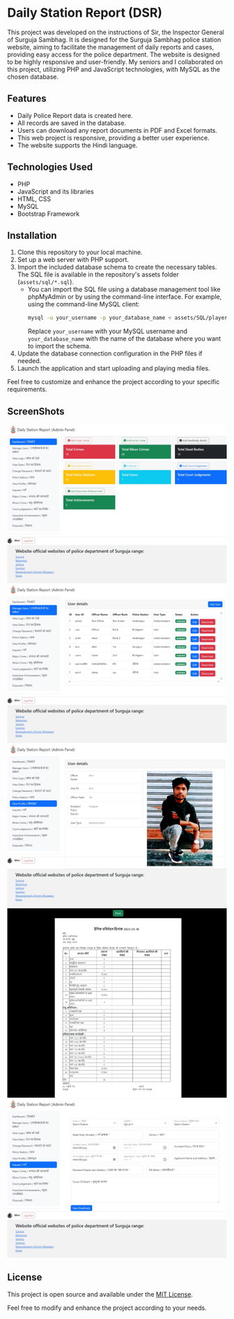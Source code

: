 # Daily Station Report (DSR)

This project was developed on the instructions of Sir, the Inspector General of Surguja Sambhag. It is designed for the Surguja Sambhag police station website, aiming to facilitate the management of daily reports and cases, providing easy access for the police department. The website is designed to be highly responsive and user-friendly. My seniors and I collaborated on this project, utilizing PHP and JavaScript technologies, with MySQL as the chosen database.

## Features
- Daily Police Report data is created here.
- All records are saved in the database.
- Users can download any report documents in PDF and Excel formats.
- This web project is responsive, providing a better user experience.
- The website supports the Hindi language.

## Technologies Used
- PHP
- JavaScript and its libraries
- HTML, CSS
- MySQL
- Bootstrap Framework

## Installation
1. Clone this repository to your local machine.
2. Set up a web server with PHP support.
3. Import the included database schema to create the necessary tables. The SQL file is available in the repository's assets folder (`assets/sql/*.sql`).
   - You can import the SQL file using a database management tool like phpMyAdmin or by using the command-line interface. For example, using the command-line MySQL client:
     ```bash
     mysql -u your_username -p your_database_name < assets/SQL/player.sql
     ```
     Replace `your_username` with your MySQL username and `your_database_name` with the name of the database where you want to import the schema.
4. Update the database connection configuration in the PHP files if needed.
5. Launch the application and start uploading and playing media files.

Feel free to customize and enhance the project according to your specific requirements.

## ScreenShots 
![Image 2](https://github.com/Ankit2022u/DSR/blob/main/assets/screenshots/Web%20capture_31-1-2024_143728_localhost.jpeg)
![Image 3](https://github.com/Ankit2022u/DSR/blob/main/assets/screenshots/Web%20capture_31-1-2024_143756_localhost.jpeg)
![Image 4](https://github.com/Ankit2022u/DSR/blob/main/assets/screenshots/Web%20capture_31-1-2024_143815_localhost.jpeg)
![Image 5](https://github.com/Ankit2022u/DSR/blob/main/assets/screenshots/Web%20capture_31-1-2024_144019_localhost.jpeg)
![Image 6](https://github.com/Ankit2022u/DSR/blob/main/assets/screenshots/Web%20capture_31-1-2024_144046_localhost.jpeg)

## License

This project is open source and available under the [MIT License](https://opensource.org/licenses/MIT).

Feel free to modify and enhance the project according to your needs.
